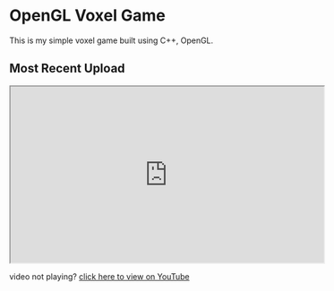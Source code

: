 # OpenGL Voxel Game 

This is my simple voxel game built using C++, OpenGL.

## Most Recent Upload

<iframe width="560" height="315" src="https://www.youtube.com/embed/09lNUo7P6q8?si=aphNHKs3hNKXlJpu&amp;start=30" title="YouTube video player" allow="accelerometer; autoplay; clipboard-write; encrypted-media; gyroscope; picture-in-picture; web-share" referrerpolicy="strict-origin-when-cross-origin" allowfullscreen> Most Recent Video </iframe>

video not playing? [click here to view on YouTube](https://youtu.be/09lNUo7P6q8?t=30)

